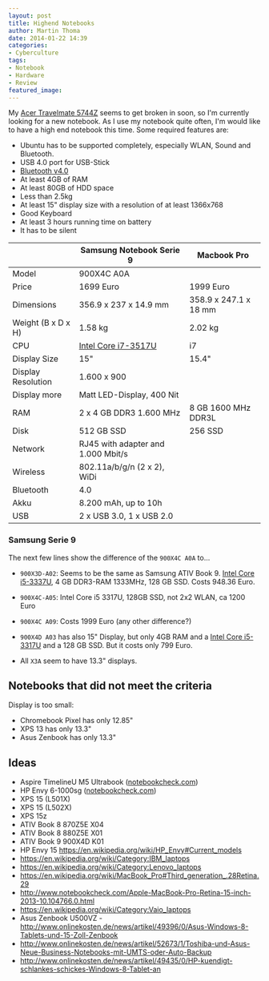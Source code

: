 ```yaml
---
layout: post
title: Highend Notebooks
author: Martin Thoma
date: 2014-01-22 14:39
categories:
- Cyberculture
tags:
- Notebook
- Hardware
- Review
featured_image: 
---
```

My [Acer Travelmate 5744Z](../review-des-acer-travelmate-5744z/)
seems to get broken in soon, so I'm currently looking for a new
notebook. As I use my notebook quite often, I'm would like to have
a high end notebook this time. Some required features are:

* Ubuntu has to be supported completely, especially WLAN, Sound and Bluetooth.
* USB 4.0 port for USB-Stick
* [Bluetooth v4.0](https://en.wikipedia.org/wiki/Bluetooth#Bluetooth_Smart_.28v4.0.29)
* At least 4GB of RAM
* At least 80GB of HDD space
* Less than 2.5kg
* At least 15" display size with a resolution of at least 1366x768
* Good Keyboard
* At least 3 hours running time on battery
* It has to be silent

|                    | Samsung Notebook Serie 9            | Macbook  Pro                       |
|--------------------|-------------------------------------|------------------------------------|
| Model              | 900X4C A0A                          |                                    |
| Price              | 1699 Euro                           | 1999 Euro                          |
| Dimensions         | 356.9 x 237 x 14.9 mm               | 358.9 x 247.1 x 18 mm              |
| Weight (B x D x H) | 1.58 kg                             | 2.02 kg                            |
| CPU                | [Intel Core i7-3517U](http://ark.intel.com/products/65714/Intel-Core-i7-3517U-Processor-4M-Cache-up-to-3_00-GHz) | i7|
| Display Size       | 15"                                 | 15.4"                              |
| Display Resolution | 1.600 x 900                         |                                    |
| Display more       | Matt LED-Display, 400 Nit           |                                    |
| RAM                | 2 x 4 GB DDR3 1.600 MHz             | 8 GB 1600 MHz DDR3L                |
| Disk               | 512 GB SSD                          | 256 SSD                            |
| Network            | RJ45 with adapter and 1.000 Mbit/s  |                                    |
| Wireless           | 802.11a/b/g/n (2 x 2), WiDi         |                                    |
| Bluetooth          | 4.0                                 |                                    |
| Akku               | 8.200 mAh, up to 10h                |                                    |
| USB                | 2 x USB 3.0, 1 x USB 2.0            |                                    |

### Samsung Serie 9 ###

The next few lines show the difference of the `900X4C A0A` to...

* `900X3D-A02`: Seems to be the same as
   Samsung ATIV Book 9. [Intel Core i5-3337U](http://ark.intel.com/products/72055),
   4 GB DDR3-RAM 1333MHz, 128 GB SSD. Costs 948.36 Euro.
* `900X4C-A05`: Intel Core i5 3317U, 128GB SSD, not 2x2 WLAN, ca 1200 Euro
* `900X4C A09`: Costs 1999 Euro (any other difference?)
* `900X4D A03` has also 15" Display, but only 4GB RAM and a
   [Intel Core i5-3317U](http://ark.intel.com/products/65707) and a
   128 GB SSD. But it
   costs only 799 Euro.

* All `X3A` seem to have 13.3" displays.

## Notebooks that did not meet the criteria ##

Display is too small:

* Chromebook Pixel has only 12.85"
* XPS 13 has only 13.3"
* Asus Zenbook has only 13.3"

## Ideas ##
* Aspire TimelineU M5 Ultrabook ([notebookcheck.com](http://www.notebookcheck.com/Acer-Aspire-TimelineU-M5-Ultrabook-ab-800-Euro-im-Handel.77122.0.html))
* HP Envy 6-1000sg ([notebookcheck.com](http://www.notebookcheck.com/Test-HP-Envy-6-1000sg-Ultrabook.79719.0.html))
* XPS 15 (L501X)
* XPS 15 (L502X)
* XPS 15z
* ATIV Book 8 870Z5E X04
* ATIV Book 8 880Z5E X01
* ATIV Book 9 900X4D K01
* HP Envy 15 https://en.wikipedia.org/wiki/HP_Envy#Current_models
* https://en.wikipedia.org/wiki/Category:IBM_laptops
* https://en.wikipedia.org/wiki/Category:Lenovo_laptops
* https://en.wikipedia.org/wiki/MacBook_Pro#Third_generation_.28Retina.29
* http://www.notebookcheck.com/Apple-MacBook-Pro-Retina-15-inch-2013-10.104766.0.html
* https://en.wikipedia.org/wiki/Category:Vaio_laptops
* Asus Zenbook U500VZ - http://www.onlinekosten.de/news/artikel/49396/0/Asus-Windows-8-Tablets-und-15-Zoll-Zenbook
* http://www.onlinekosten.de/news/artikel/52673/1/Toshiba-und-Asus-Neue-Business-Notebooks-mit-UMTS-oder-Auto-Backup
* http://www.onlinekosten.de/news/artikel/49435/0/HP-kuendigt-schlankes-schickes-Windows-8-Tablet-an

